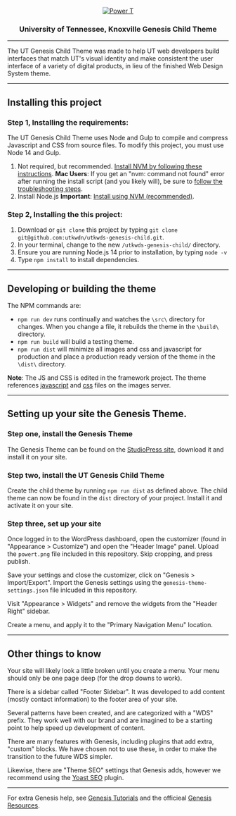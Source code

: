 <p align="center">
  <a href="https://www.utk.edu/">
    <img src="https://images.utk.edu/designsystem/2020/assets/i/icon-114x114.png" alt="Power T">
  </a>
</p>

<h3 align="center">University of Tennessee, Knoxville Genesis Child Theme</h3>

---

The UT Genesis Child Theme was made to help UT web developers build interfaces that match UT's visual identity and make consistent the user interface of a variety of digital products, in lieu of the finished Web Design System theme.

---

## Installing this project

### Step 1, Installing the requirements:

The UT Genesis Child Theme uses Node and Gulp to compile and compress Javascript and CSS from source files. To modify this project, you must use Node 14 and Gulp.

1. Not required, but recommended. [Install NVM by following these instructions](https://github.com/nvm-sh/nvm#installing-and-updating). **Mac Users**: If you get an "nvm: command not found" error after running the install script (and you likely will), be sure to [follow the troubleshooting steps](https://github.com/nvm-sh/nvm#troubleshooting-on-macos).
2. Install Node.js **Important**: [Install using NVM (recommended)](https://www.linode.com/docs/guides/how-to-install-use-node-version-manager-nvm/#using-nvm-to-install-node).

### Step 2, Installing the this project:

1. Download or `git clone` this project by typing `git clone git@github.com:utkwdn/utkwds-genesis-child.git`.
2. In your terminal, change to the new `/utkwds-genesis-child/` directory.
3. Ensure you are running Node.js 14 prior to installation, by typing `node -v`
4. Type `npm install` to install dependencies.

---

## Developing or building the theme

The NPM commands are:

- `npm run dev` runs continually and watches the `\src\` directory for changes. When you change a file, it rebuilds the theme in the `\build\` directory.
- `npm run build` will build a testing theme.
- `npm run dist` will minimize all images and css and javascript for production and place a production ready version of the theme in the `\dist\` directory.

**Note**: The JS and CSS is edited in the framework project. The theme references [javascript](https://images.utk.edu/designsystem/v1/latest/assets/js/utk.js) and [css](https://images.utk.edu/designsystem/v1/latest/assets/css/style.css) files on the images server.

---

## Setting up your site the Genesis Theme.

### Step one, install the Genesis Theme

The Genesis Theme can be found on the [StudioPress site](https://www.studiopress.com/themes/genesis/), download it and install it on your site.

### Step two, install the UT Genesis Child Theme

Create the child theme by running `npm run dist` as defined above. The child theme can now be found in the `dist` directory of your project. Install it and activate it on your site.

### Step three, set up your site

Once logged in to the WordPress dashboard, open the customizer (found in "Appearance > Customize") and open the "Header Image" panel. Upload the `powert.png` file included in this repository. Skip cropping, and press publish.

Save your settings and close the customizer, click on "Genesis > Import/Export". Import the Genesis settings using the `genesis-theme-settings.json` file inlcuded in this repository.

Visit "Appearance > Widgets" and remove the widgets from the "Header Right" sidebar.

Create a menu, and apply it to the "Primary Navigation Menu" location.

---

## Other things to know

Your site will likely look a little broken until you create a menu. Your menu should only be one page deep (for the drop downs to work).

There is a sidebar called "Footer Sidebar". It was developed to add content (mostly contact information) to the footer area of your site.

Several patterns have been created, and are categorized with a "WDS" prefix. They work well with our brand and are imagined to be a starting point to help speed up development of content.

There are many features with Genesis, including plugins that add extra, "custom" blocks. We have chosen not to use these, in order to make the transition to the future WDS simpler.

Likewise, there are "Theme SEO" settings that Genesis adds, however we recommend using the [Yoast SEO](https://wordpress.org/plugins/wordpress-seo/) plugin.

---

For extra Genesis help, see [Genesis Tutorials](https://genesistutorials.com) and the officieal [Genesis Resources](https://developer.wpengine.com).